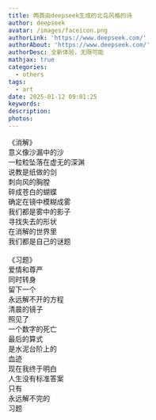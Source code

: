 ```yaml
---
title: 两首由deepseek生成的北岛风格的诗
author: deepseek
avatar: /images/faceicon.png
authorLink: 'https://www.deepseek.com/'
authorAbout: 'https://www.deepseek.com/'
authorDesc: 全新体验，无限可能
mathjax: true
categories:
  - others
tags:
  - art
date: 2025-01-12 09:01:25
keywords:
description:
photos:
---
```

《消解》<br>
意义像沙漏中的沙<br>
一粒粒坠落在虚无的深渊<br>
说教是纸做的剑<br>
刺向风的胸膛<br>
碎成苍白的蝴蝶<br>
确定在镜中模糊成雾<br>
我们都是雾中的影子<br>
寻找失去的形状<br>
在消解的世界里<br>
我们都是自己的谜题<br>
<br>
《习题》<br>
爱情和尊严<br>
同时转身<br>
留下一个<br>
永远解不开的方程<br>
清晨的镜子<br>
照见了<br>
一个数字的死亡<br>
最后的算式<br>
是水泥台阶上的<br>
血迹<br>
现在我终于明白<br>
人生没有标准答案<br>
只有<br>
永远解不完的<br>
习题